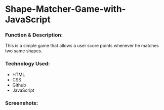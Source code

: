 # Shape-Matcher-Game-with-JavaScript

<h3>Function & Description:</h3>
This is a simple game that allows a user score points whenever he matches two same shapes.


<h3>Technology Used:</h3>
<ul>
  <li>HTML</li>
  <li>CSS</li>
  <li>Github</li>
  <li>JavaScript</li>
</ul>


<h3>Screenshots:</h3>

